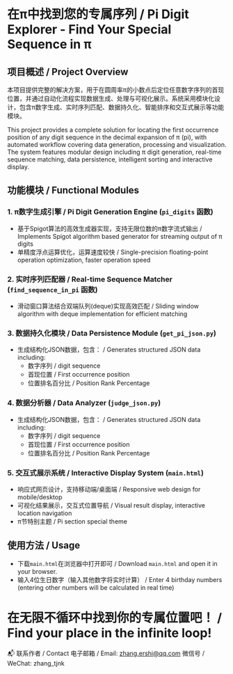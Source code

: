 # 在π中找到您的专属序列 / Pi Digit Explorer - Find Your Special Sequence in π

## 项目概述 / Project Overview
本项目提供完整的解决方案，用于在圆周率π的小数点后定位任意数字序列的首现位置，并通过自动化流程实现数据生成、处理与可视化展示。系统采用模块化设计，包含π数字生成、实时序列匹配、数据持久化、智能排序和交互式展示等功能模块。

This project provides a complete solution for locating the first occurrence position of any digit sequence in the decimal expansion of π (pi), with automated workflow covering data generation, processing and visualization. The system features modular design including π digit generation, real-time sequence matching, data persistence, intelligent sorting and interactive display.

## 功能模块 / Functional Modules

### 1. π数字生成引擎 / Pi Digit Generation Engine (`pi_digits` 函数)
- 基于Spigot算法的高效生成器实现，支持无限位数的π数字流式输出 / Implements Spigot algorithm based generator for streaming output of π digits
- 单精度浮点运算优化，运算速度较快 / Single-precision floating-point operation optimization, faster operation speed

### 2. 实时序列匹配器 / Real-time Sequence Matcher (`find_sequence_in_pi` 函数)
- 滑动窗口算法结合双端队列(deque)实现高效匹配 / Sliding window algorithm with deque implementation for efficient matching 

### 3. 数据持久化模块 / Data Persistence Module (`get_pi_json.py`)
- 生成结构化JSON数据，包含： / Generates structured JSON data including:
  - 数字序列 / digit sequence
  - 首现位置 / First occurrence position
  - 位置排名百分比 / Position Rank Percentage

### 4. 数据分析器 / Data Analyzer (`judge_json.py`)
- 生成结构化JSON数据，包含： / Generates structured JSON data including:
  - 数字序列 / digit sequence
  - 首现位置 / First occurrence position
  - 位置排名百分比 / Position Rank Percentage

### 5. 交互式展示系统 / Interactive Display System (`main.html`)
- 响应式网页设计，支持移动端/桌面端 / Responsive web design for mobile/desktop
- 可视化结果展示，交互式位置导航 / Visual result display, interactive location navigation
- π节特别主题 / Pi section special theme

## 使用方法 / Usage
- 下载`main.html`在浏览器中打开即可 / Download `main.html` and open it in your browser.
- 输入4位生日数字（输入其他数字将实时计算） / Enter 4 birthday numbers (entering other numbers will be calculated in real time)



# 在无限不循环中找到你的专属位置吧！ / Find your place in the infinite loop!


📬 联系作者 / Contact
电子邮箱 / Email: zhang.ershi@qq.com
微信号 / WeChat: zhang_tjnk
